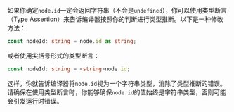 如果你确定`node.id`一定会返回字符串（不会是`undefined`），你可以使用类型断言（Type Assertion）来告诉编译器按照你的判断进行类型推断。以下是一种修改方法：
```typescript
const nodeId: string = node.id as string;
```

或者使用尖括号形式的类型断言：
```typescript
const nodeId: string = <string>node.id;
```

这样，你就告诉编译器将`node.id`视为一个字符串类型，消除了类型推断的错误。请确保在使用类型断言时，你能够确保`node.id`的值始终是字符串类型，否则可能会引发运行时错误。
